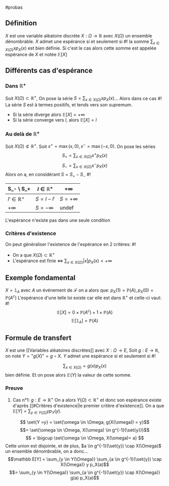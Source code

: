 #probas
## Définition
$X$ est une variable aléatoire discrète $X: \Omega \to \mathbb R$ avec $X(\Omega)$ un ensemble dénombrable.
$X$ admet une espérance si et seulement si #!
la somme $\sum_{x \in X(\Omega)} xp_X(x)$ est bien définie. Si c'est le cas alors cette somme est appelée espérance de $X$ et notée $\mathbb E[X]$ 
<!--ID: 1707733777453-->

## Différents cas d'espérance

### Dans $\mathbb{R}^+$ 
Soit $X(\Omega) \subset \mathbb R^+$, On pose la série $S = \sum_{x \in X(\Omega)} xp_X(x)$... Alors dans ce cas #!
La série $S$ est à termes positifs, et tends vers son supremum.
- Si la série diverge alors $\mathbb E[X] = +\infty$
- Si la série converge vers $l$, alors $\mathbb E[X]=l$ 
<!--ID: 1707735177466-->


### Au delà de $\mathbb{R}^+$ 
Soit $X(\Omega) \not\subset \mathbb R^+$. Soit $x^+ = \max{(x, 0)}, x^- = \max{(-x, 0)}$. On pose les séries $$S_+ = \sum_{x \in X(\Omega)} x^+p_X(x)$$ $$S_- = \sum_{x \in X(\Omega)} x^-p_X(x)$$Alors on a, en considérant $S = S_+ -  S_-$ #!

| S_- \ S_+ | $l \in \mathbb{R^+}$ | $+\infty$ |
|-----------|----------------------|-----------|
| $l' \in \mathbb{R^+}$          | $S = l-l'$                    | $S = +\infty$         |
| $+\infty$          | $S = - \infty$                     | undef          |
L'espérance n'existe pas dans une seule condition
<!--ID: 1707735177474-->

### Critères d'existence
On peut généraliser l'existence de l'espérance en 2 critères: #!
- On a que $X(\Omega) \subset \mathbb R ^+$ 
- L'espérance est finie $\Leftrightarrow$ $\sum_{x\in X(\Omega)} |x| p_X(x) < +\infty$  
<!--ID: 1707735584292-->


## Exemple fondamental
$X = \mathbb{1}_A$ avec $A$ un événement de $\mathcal{F}$ on a alors que: $p_X(1) = \mathbb P(A), p_X(0) = \mathbb{P}(A^c)$
L'espérance d'une telle loi existe car elle est dans $\mathbb{R^+}$ et celle-ci vaut: #!
$$\mathbb E [X] =  0 \times \mathbb P(A^c) + 1 \times \mathbb P(A)$$
$$\mathbb E [\mathbb 1_A] = \mathbb P(A)$$ 
<!--ID: 1707735632446-->

## Formule de transfert
$X$ est une [[Variables aléatoires discrètes]] avec $X:\Omega \to E$, Soit $g: E \to \mathbb R$, on note $Y = \text{"}g(X)\text{"} = g \circ X$. $Y$ admet une espérance si et seulement si #!

$$\sum_{x \in X(\Omega)} = g(x)p_X(x)$$ bien définie. Et on pose alors $\mathbb{E}(Y)$ la valeur de cette somme.
<!--ID: 1707735934438-->


### Preuve

1. Cas n°1: $g: E \to \mathbb{R}^+$ 
On a alors $Y(\Omega) \subset \mathbb R ^+$ et donc son espérance existe d'après [[#Critères d'existence|le premier critère d'existence]].
On a que $\mathbb E[Y] = \sum_{y \in Y(\Omega)} y p_Y(y)$.

$$ \set{Y =y} = \set{\omega \in \Omega, g(X(\omega)) = y}$$
$$= \set{\omega \in \Omega, X(\omega) \in g^{-1}(\set{y})}$$ $$ = \bigcup \set{\omega \in \Omega, X(\omega)= a} $$
Cette union est disjointe, et de plus, $a \in g^{-1}(\set{y}) \cap X(\Omega)$ un ensemble dénombrable, on a donc...
$$\mathbb E[Y] = \sum_{y \in Y(\Omega)} \sum_{a \in g^{-1}(\set{y}) \cap X(\Omega)} y p_X(a)$$
$$= \sum_{y \in Y(\Omega)} \sum_{a \in g^{-1}(\set{y}) \cap X(\Omega)} g(a) p_X(a)$$




